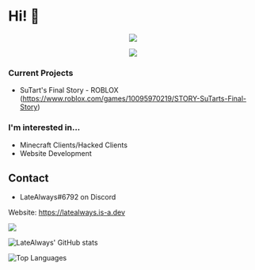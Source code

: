 # Hi! 👋

<p align = "center"><img src = "https://github-widgetbox.vercel.app/api/profile?username=latealways&data=followers,repositories,stars,commits"></p>
<p align = "center"><img src = "https://github-widgetbox.vercel.app/api/skills?names=java,python,html,css,javascript,json,bash,lua,php&includeNames=true"></p>

### Current Projects
- SuTart's Final Story - ROBLOX (https://www.roblox.com/games/10095970219/STORY-SuTarts-Final-Story)

### I'm interested in...
- Minecraft Clients/Hacked Clients
- Website Development

## Contact
- LateAlways#6792 on Discord

Website: https://latealways.is-a.dev

![](https://komarev.com/ghpvc/?username=latealways&style=for-the-badge)


![LateAlways' GitHub stats](https://github-readme-stats.vercel.app/api?username=latealways&show_icons=true&theme=dark)


![Top Languages](https://github-readme-stats.vercel.app/api/top-langs/?username=latealways&theme=dark&layout=compact)
